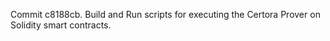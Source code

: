 Commit c8188cb.                    Build and Run scripts for executing the Certora Prover on Solidity smart contracts.